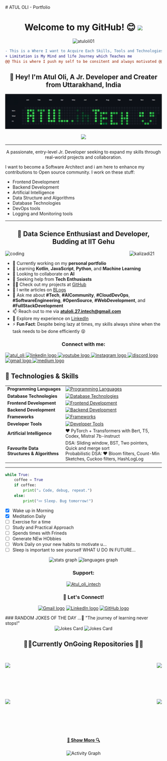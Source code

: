 <p># ATUL OLI - Portfolio  <h1 align="center">Welcome to my GitHub!  😊 <img src="https://media.giphy.com/media/hvRJCLFzcasrR4ia7z/giphy.gif" width="35" /></h1> <p align="center">
  <img src="https://komarev.com/ghpvc/?username=atuloli01&label=Profile%20Views&color=0e75b6&style=flat" alt="atuloli01" />
</p></p>

```diff
- This is a Where I want to Acquire Each Skills, Tools and Technologies
+ Limitation is My Mind and life Journey which Teaches me 
@@ This is where I push my self to be consitent and always motivated @@
```

<h2 align="center">👋 Hey! I'm Atul Oli, A Jr. Developer and Creater from Uttarakhand, India</h2>
<img src="\Git.png"/>
<p align="center">
  <a href="https://github.com/DenverCoder1/readme-typing-svg">
    <img src="https://readme-typing-svg.herokuapp.com?lines=Coder%20|%20Learner%20|%20Engineer%20|%20Developer;Aspiring%20Web%20Developer;Always%20Eager%20To%20Learn%20New%20Things&center=true&width=600&height=80">
  </a>
</p>

<hr>

<p align="center">
  A passionate, entry-level Jr. Developer seeking to expand my skills through real-world projects and collaboration. 
  </p>
  I want to become a Software Architect and i am here to enhance my contributions to Open source community. I work on these stuff:
<ul dir="auto">
<li>Frontend Development</li>
<li>Backend Development</li>
<li>Artificial Intelligence</li>
<li>Data Structure and Algorithms</li>
<li>Database Technologies</li>
<li>DevOps tools</li>
<li>Logging and Monitoring tools</li>
</ul>


---






<h2 align="center">🌱 Data Science Enthusiast and Developer, Budding at IIT Gehu</h2>

<img align="left" alt="coding" width="400" src="https://cdn.filestackcontent.com/efbSR18hT5uRKuo0zoMA">

<p align="left">
  <img src="https://komarev.com/ghpvc/?username=kalixadi21&label=Profile%20Views&color=0e75b6&style=flat" alt="kalizadi21" />
</p>

- 🔭 Currently working on my **personal portfolio**  
- 🌱 Learning **Kotlin**, **JavaScript**, **Python**, and **Machine Learning**  
- 👯 Looking to collaborate on **AI**  
- 🤝 Seeking help from **Tech Enthusiasts**  
- 👨‍💻 Check out my projects at [GitHub](https://github.com/Atuloli01)  
- 📝 I write articles on [BLogs](https://medium.com/@Atul_inTech)  
- 💬 Ask me about **#Tech**, **#AICommunity**, **#CloudDevOps**, **#SoftwareEngineering**, **#OpenSource**, **#WebDevelopment**, and **#FullStackDevelopment**  
- 📫 Reach out to me via **atuloli.27.intech@gmail.com**  
- 📄 Explore my experience on [LinkedIn](https://www.linkedin.com/in/atul-oli27-intech/)  
- ⚡ **Fun Fact**: Despite being lazy at times, my skills always shine when the task needs to be done efficiently 😝

<h3 align="center">Connect with me:</h3>
<div>
  <p align="left">
    <a href="https://twitter.com/atul_oli" target="blank">
      <img src="https://img.shields.io/twitter/follow/atul_oli?logo=twitter&style=for-the-badge" alt="atul_oli" height="35" />
    </a>
    <a href="https://linkedin.com/in/atul-oli27-intech" target="blank">
      <img src="https://img.shields.io/static/v1?message=LinkedIn&logo=linkedin&label=&color=0077B5&logoColor=white&labelColor=&style=for-the-badge" height="35" alt="linkedin logo" />
    </a>
    <a href="https://www.youtube.com" target="_blank">
      <img src="https://img.shields.io/static/v1?message=Youtube&logo=youtube&label=&color=FF0000&logoColor=white&labelColor=&style=for-the-badge" height="35" alt="youtube logo" />
    </a>
    <a href="https://www.instagram.com" target="_blank">
      <img src="https://img.shields.io/static/v1?message=Instagram&logo=instagram&label=&color=E4405F&logoColor=white&labelColor=&style=for-the-badge" height="35" alt="instagram logo" />
    </a>
    <a href="https://discord.com" target="_blank">
      <img src="https://img.shields.io/static/v1?message=Discord&logo=discord&label=&color=7289DA&logoColor=white&labelColor=&style=for-the-badge" height="35" alt="discord logo" />
    </a>
    <a href="mailto:atuloli.27in.tech@gmail.com" target="_blank">
      <img src="https://img.shields.io/static/v1?message=Gmail&logo=gmail&label=&color=D14836&logoColor=white&labelColor=&style=for-the-badge" height="35" alt="gmail logo" />
    </a>
    <a href="https://medium.com/@Atul_inTech" target="_blank">
      <img src="https://img.shields.io/static/v1?message=Medium&logo=medium&label=&color=000000&logoColor=white&labelColor=&style=for-the-badge" height="35" alt="medium logo" />
    </a>
  </p>
</div>



## 🌟 Technologies & Skills

<markdown-accessiblity-table data-catalyst="">
<table>
  <tbody>
    <tr>
      <td><strong>Programming Languages</strong></td>
      <td>
        <a target="_blank" rel="noopener noreferrer nofollow" href="https://skillicons.dev">
          <img height="40" src="https://skillicons.dev/icons?i=cpp,c,java&theme=dark" style="max-width: 100%;" alt="Programming Languages" />
        </a>
      </td>
    </tr>
    <tr>
      <td><strong>Database Technologies</strong></td>
      <td>
        <a target="_blank" rel="noopener noreferrer nofollow" href="https://skillicons.dev">
          <img height="40" src="https://skillicons.dev/icons?i=mysql,postgresql,mongodb,firebase&theme=dark" style="max-width: 100%;" alt="Database Technologies" />
        </a>
      </td>
    </tr>
    <tr>
      <td><strong>Frontend Development</strong></td>
      <td>
        <a target="_blank" rel="noopener noreferrer nofollow" href="https://skillicons.dev">
          <img height="40" src="https://skillicons.dev/icons?i=html,css,js,react,threejs&theme=dark" style="max-width: 100%;" alt="Frontend Development" />
        </a>
      </td>
    </tr>
    <tr>
      <td><strong>Backend Development</strong></td>
      <td>
        <a target="_blank" rel="noopener noreferrer nofollow" href="https://skillicons.dev">
          <img height="40" src="https://skillicons.dev/icons?i=nodejs,nextjs&theme=dark" style="max-width: 100%;" alt="Backend Development" />
        </a>
      </td>
    </tr>
    <tr>
      <td><strong>Frameworks</strong></td>
      <td>
        <a target="_blank" rel="noopener noreferrer nofollow" href="https://skillicons.dev">
          <img height="40" src="https://skillicons.dev/icons?i=postman,sass,tailwind&theme=dark" style="max-width: 100%;" alt="Frameworks" />
        </a>
      </td>
    </tr>
    <tr>
      <td><strong>Developer Tools</strong></td>
      <td>
        <a target="_blank" rel="noopener noreferrer nofollow" href="https://skillicons.dev">
          <img height="40" src="https://skillicons.dev/icons?i=git,github,gitlab,netlify,cloudflare&theme=dark" style="max-width: 100%;" alt="Developer Tools" />
        </a>
      </td>
    </tr>
    <tr>
      <td><strong>Artificial Intelligence</strong></td>
      <td>
        ❤️ PyTorch + Transformers with Bert, T5, Codex, Mistral 7b-instruct
      </td>
    </tr>
    <tr>
      <td><strong>Favourite Data Structures & Algorithms</strong></td>
      <td>
        DSA: Sliding window, BST, Two pointers, Quick and merge sort<br>
        Probabilistic DSA: ❤️ Bloom filters, Count-Min Sketches, Cuckoo filters, HashLogLog
      </td>
    </tr>
  </tbody>
</table>
</markdown-accessiblity-table>

---

```python
while True:
    coffee = True
    if coffee:
        print("☕ Code, debug, repeat.")
    else:
        print("💤 Sleep. Bug tomorrow!")
```


<!-- Task List -->
* [x] Wake up in Morning
* [x] Meditation Daily 
* [ ] Exercise for a time
* [ ] Study and Practical Approach
* [ ] Spends times with Frineds
* [ ] Generate NEw HObbies
* [ ] Work Daily on your new habits to motivate u...
* [ ] Sleep is important to see yourself WHAT U DO IN FUTURE...

<div align="center">
  <img src="https://github-readme-stats.vercel.app/api?username=Atuloli01&show_icons=true&count_private=true&hide_title=false&theme=github_dark&hide_border=true" height="150" alt="stats graph" />
  <img src="https://github-readme-stats.vercel.app/api/top-langs?username=Atuloli01&layout=compact&langs_count=5&theme=github_dark&hide_border=true" height="150" alt="languages graph" />
</div>

<h3 align="center">Support:</h3>
<p align="center"><a href="https://www.buymeacoffee.com/Atul_oli_intech"><img align="center" src="https://cdn.buymeacoffee.com/buttons/v2/default-yellow.png" height="50" width="210" alt="Atul_oli_intech" /></a></p>

<h3 align="center">💼 Let's Connect!</h3>
<p align="center">
  <a href="mailto:atuloli.27intech@gmail.com"><img src="https://img.shields.io/static/v1?message=Gmail&logo=gmail&label=&color=D14836&logoColor=white&labelColor=&style=for-the-badge" height="35" alt="Gmail logo" /></a>
  <a href="https://linkedin.com/in/atul-oli27-intech" target="blank"><img src="https://img.shields.io/static/v1?message=LinkedIn&logo=linkedin&label=&color=0077B5&logoColor=white&labelColor=&style=for-the-badge" height="35" alt="LinkedIn logo" /></a>
  <a href="https://github.com/Atuloli01" target="blank"><img src="https://img.shields.io/static/v1?message=GitHub&logo=github&label=&color=black&logoColor=white&labelColor=&style=for-the-badge" height="35" alt="GitHub logo" /></a>
</p>
### RANDOM JOKES OF THE DAY ...🌟 "The journey of learning never stops!"
<div align="center">
  <img src="https://readme-jokes.vercel.app/api?hideBorder&theme=cobalt&qColor=%23944bcc&aColor=%23bbdb51" alt="Jokes Card" />
  <img src="https://readme-jokes.vercel.app/api?hideBorder&theme=dracula&textColor=%23ffffff" alt="Jokes Card" />
</div>
<h2 align="center">👨‍💻Currently OnGoing Repositories 👨‍💻</h2>
<br>
<div width="100%" align="center">
  <a align="left" href="https://github.com/27-Atul-PahadiCoder/MERN-Real-Time_Taxi-Booking" title="Rural_endToEnd_Taxi-BookingSystem"><img align="left" height="115" src="https://github-readme-stats.vercel.app/api/pin/?username=27-Atul-PahadiCoder&repo=MERN-Real-Time_Taxi-Booking&theme=react&border_color=61dafb&border_radius=10"></a>

  <a align="right" href="https://github.com/27-Atul-PahadiCoder/Personal_Portfolio" title="Personal_Portfolio"><img align="right" height="115" src="https://github-readme-stats.vercel.app/api/pin/?username=27-Atul-PahadiCoder&repo=Personal_Portfolio&theme=react&border_color=61dafb&border_radius=10"></a>
</div>

<br/><br/><br/><br/><br/><br/>
<div width="100%" align="center">
  <a align="left" href="https://github.com/27-Atul-PahadiCoder/p1-CourseBca-Hub-Atul" title="CourseBca-Hub-Atul"><img align="left" height="115" src="https://github-readme-stats.vercel.app/api/pin/?username=27-Atul-PahadiCoder&repo=p1-CourseBca-Hub-Atul&theme=react&border_color=61dafb&border_radius=10"></a>

  <a align="right" href="https://github.com/27-Atul-PahadiCoder/p7-ApnaPadad-Tourism" title="ApnaPadad-Tourism"><img align="right" height="115" src="https://github-readme-stats.vercel.app/api/pin/?username=27-Atul-PahadiCoder&repo=p7-ApnaPadad-Tourism&theme=react&border_color=61dafb&border_radius=10"></a>
</div>
<br><br><br><br><br><br>
<h4 align="center">
  <a href="https://github.com/27-Atul-PahadiCoder?tab=repositories" title="Show Repositories">🔎 Show More 🔍</a>
</h4>


<p align="center">
  <img src="https://github-readme-activity-graph.vercel.app/graph?username=Atuloli01&radius=16&theme=github-dark&area=true&order=5&hide_border=true" height="300" alt="Activity Graph" />
</p>

